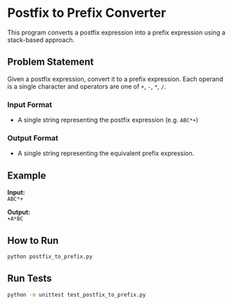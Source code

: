 # Postfix to Prefix Converter

This program converts a postfix expression into a prefix expression using a stack-based approach.

## Problem Statement

Given a postfix expression, convert it to a prefix expression. Each operand is a single character and operators are one of `+`, `-`, `*`, `/`.

### Input Format

- A single string representing the postfix expression (e.g. `ABC*+`)

### Output Format

- A single string representing the equivalent prefix expression.

## Example

**Input:**  
`ABC*+`

**Output:**  
`+A*BC`

## How to Run

```bash
python postfix_to_prefix.py
```

## Run Tests

```bash
python -m unittest test_postfix_to_prefix.py
```
